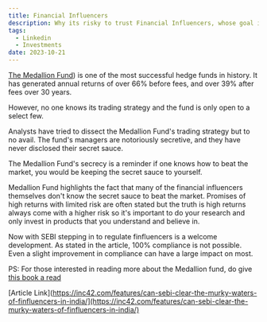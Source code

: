```yaml
---
title: Financial Influencers
description: Why its risky to trust Financial Influencers, whose goal is to make money from you
tags:
  - Linkedin
  - Investments
date: 2023-10-21
---
```

 [The Medallion Fund](https://lnkd.in/dN3Cm2jX)) is one of the most successful hedge funds in history. It has generated annual returns of over 66% before fees, and over 39% after fees over 30 years.

However, no one knows its trading strategy and the fund is only open to a select few.

Analysts have tried to dissect the Medallion Fund's trading strategy but to no avail. The fund's managers are notoriously secretive, and they have never disclosed their secret sauce.

The Medallion Fund's secrecy is a reminder if one knows how to beat the market, you would be keeping the secret sauce to yourself.

Medallion Fund highlights the fact that many of the financial influencers themselves don't know the secret sauce to beat the market. Promises of high returns with limited risk are often stated but the truth is high returns always come with a higher risk so it's important to do your research and only invest in products that you understand and believe in.

Now with SEBI stepping in to regulate finfluencers is a welcome development. As stated in the article, 100% compliance is not possible. Even a slight improvement in compliance can have a large impact on most.

PS: For those interested in reading more about the Medallion fund, do give [this book a read]([https://amzn.to/3QgPaGm)

[Article Link](https://inc42.com/features/can-sebi-clear-the-murky-waters-of-finfluencers-in-india/](https://inc42.com/features/can-sebi-clear-the-murky-waters-of-finfluencers-in-india/)